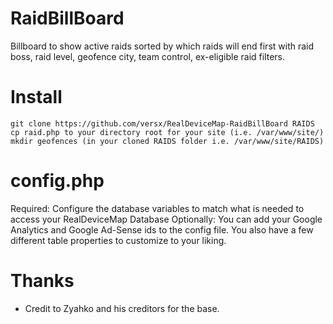 # RaidBillBoard
Billboard to show active raids sorted by which raids will end first with raid boss, raid level, geofence city, team control, ex-eligible raid filters.

# Install
```
git clone https://github.com/versx/RealDeviceMap-RaidBillBoard RAIDS
cp raid.php to your directory root for your site (i.e. /var/www/site/)
mkdir geofences (in your cloned RAIDS folder i.e. /var/www/site/RAIDS)
```

# config.php
Required: Configure the database variables to match what is needed to access your RealDeviceMap Database
Optionally: You can add your Google Analytics and Google Ad-Sense ids to the config file. You also have a few different table properties to customize to your liking.

# Thanks
- Credit to Zyahko and his creditors for the base.
